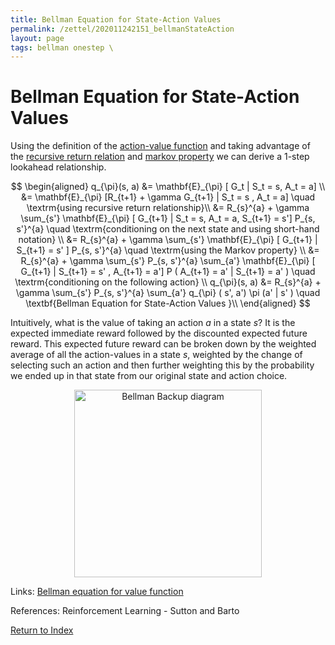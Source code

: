 ```yaml
---
title: Bellman Equation for State-Action Values
permalink: /zettel/202011242151_bellmanStateAction
layout: page
tags: bellman onestep \
---
```

# Bellman Equation for State-Action Values

Using the definition of the [action-value function](202011221903_actionValueFunction) and taking advantage 
of the [recursive return relation](202011222109_recursiveReturns) and [markov property](202011242210_markovStates) 
we can derive a 1-step lookahead relationship.

$$
\begin{aligned}
q_{\pi}(s, a) &= \mathbf{E}_{\pi} [ G_t | S_t = s, A_t = a] \\
&= \mathbf{E}_{\pi} [R_{t+1} + \gamma G_{t+1} | S_t = s , A_t = a] \quad \textrm{using recursive return relationship}\\
&= R_{s}^{a} + \gamma \sum_{s'} \mathbf{E}_{\pi} [ G_{t+1} | S_t = s, A_t = a, S_{t+1} = s'] P_{s, s'}^{a} \quad \textrm{conditioning on the next state and using short-hand notation} \\
&= R_{s}^{a} + \gamma \sum_{s'} \mathbf{E}_{\pi} [ G_{t+1} | S_{t+1} = s' ] P_{s, s'}^{a} \quad \textrm{using the Markov property} \\
&= R_{s}^{a} + \gamma \sum_{s'} P_{s, s'}^{a} \sum_{a'} \mathbf{E}_{\pi} [ G_{t+1} | S_{t+1} = s' , A_{t+1} = a'] P ( A_{t+1} = a' | S_{t+1} = a' ) \quad \textrm{conditioning on the following action} \\
q_{\pi}(s, a) &= R_{s}^{a} + \gamma \sum_{s'} P_{s, s'}^{a} \sum_{a'} q_{\pi} ( s', a') \pi (a' | s' ) \quad \textbf{Bellman Equation for State-Action Values }\\
\end{aligned}
$$

Intuitively, what is the value of taking an action $a$ in a state $s$? It is the expected immediate reward followed by the discounted expected future reward. 
This expected future reward can be broken down by the weighted average of all the action-values in a state $s$, weighted by the change of selecting such an action 
and then further weighting this by the probability we ended up in that state from our original state and action choice. 


<center><img src="https://www.damiankolmas.com/images/backupDiagram_actionValue_actionValue.png"
     alt="Bellman Backup diagram"
     class="center"
     style="width: 300px;" /></center>

Links: [Bellman equation for value function](202011222150_bellmanEquationStateValues)

References: Reinforcement Learning - Sutton and Barto

[Return to Index](index)